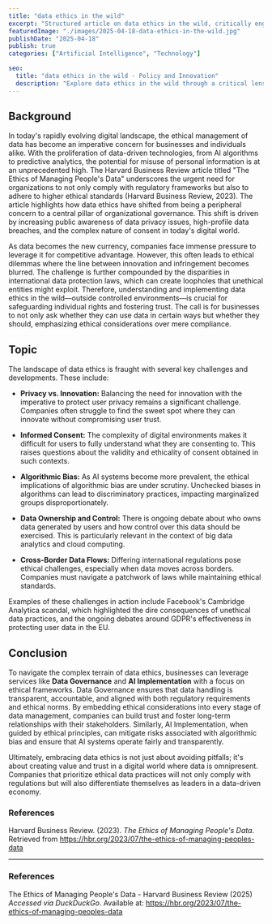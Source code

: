 ```yaml
---
title: "data ethics in the wild"
excerpt: "Structured article on data ethics in the wild, critically engaging with current trends and grounded in academic or policy reference."
featuredImage: "./images/2025-04-18-data-ethics-in-the-wild.jpg"
publishDate: "2025-04-18"
publish: true
categories: ["Artificial Intelligence", "Technology"]

seo:
  title: "data ethics in the wild - Policy and Innovation"
  description: "Explore data ethics in the wild through a critical lens, with action-oriented recommendations."
---
```


## Background

In today's rapidly evolving digital landscape, the ethical management of data has become an imperative concern for businesses and individuals alike. With the proliferation of data-driven technologies, from AI algorithms to predictive analytics, the potential for misuse of personal information is at an unprecedented high. The Harvard Business Review article titled "The Ethics of Managing People's Data" underscores the urgent need for organizations to not only comply with regulatory frameworks but also to adhere to higher ethical standards (Harvard Business Review, 2023). The article highlights how data ethics have shifted from being a peripheral concern to a central pillar of organizational governance. This shift is driven by increasing public awareness of data privacy issues, high-profile data breaches, and the complex nature of consent in today's digital world.

As data becomes the new currency, companies face immense pressure to leverage it for competitive advantage. However, this often leads to ethical dilemmas where the line between innovation and infringement becomes blurred. The challenge is further compounded by the disparities in international data protection laws, which can create loopholes that unethical entities might exploit. Therefore, understanding and implementing data ethics in the wild—outside controlled environments—is crucial for safeguarding individual rights and fostering trust. The call is for businesses to not only ask whether they can use data in certain ways but whether they should, emphasizing ethical considerations over mere compliance.

## Topic

The landscape of data ethics is fraught with several key challenges and developments. These include:

- **Privacy vs. Innovation:** Balancing the need for innovation with the imperative to protect user privacy remains a significant challenge. Companies often struggle to find the sweet spot where they can innovate without compromising user trust.

- **Informed Consent:** The complexity of digital environments makes it difficult for users to fully understand what they are consenting to. This raises questions about the validity and ethicality of consent obtained in such contexts.

- **Algorithmic Bias:** As AI systems become more prevalent, the ethical implications of algorithmic bias are under scrutiny. Unchecked biases in algorithms can lead to discriminatory practices, impacting marginalized groups disproportionately.

- **Data Ownership and Control:** There is ongoing debate about who owns data generated by users and how control over this data should be exercised. This is particularly relevant in the context of big data analytics and cloud computing.

- **Cross-Border Data Flows:** Differing international regulations pose ethical challenges, especially when data moves across borders. Companies must navigate a patchwork of laws while maintaining ethical standards.

Examples of these challenges in action include Facebook's Cambridge Analytica scandal, which highlighted the dire consequences of unethical data practices, and the ongoing debates around GDPR's effectiveness in protecting user data in the EU.

## Conclusion

To navigate the complex terrain of data ethics, businesses can leverage services like **Data Governance** and **AI Implementation** with a focus on ethical frameworks. Data Governance ensures that data handling is transparent, accountable, and aligned with both regulatory requirements and ethical norms. By embedding ethical considerations into every stage of data management, companies can build trust and foster long-term relationships with their stakeholders. Similarly, AI Implementation, when guided by ethical principles, can mitigate risks associated with algorithmic bias and ensure that AI systems operate fairly and transparently.

Ultimately, embracing data ethics is not just about avoiding pitfalls; it's about creating value and trust in a digital world where data is omnipresent. Companies that prioritize ethical data practices will not only comply with regulations but will also differentiate themselves as leaders in a data-driven economy.

### References

Harvard Business Review. (2023). *The Ethics of Managing People's Data*. Retrieved from https://hbr.org/2023/07/the-ethics-of-managing-peoples-data

---

### References

The Ethics of Managing People's Data - Harvard Business Review (2025) *Accessed via DuckDuckGo*. Available at: <a href="https://hbr.org/2023/07/the-ethics-of-managing-peoples-data" target="_blank" rel="noopener">https://hbr.org/2023/07/the-ethics-of-managing-peoples-data</a>
